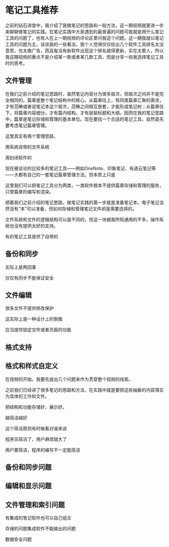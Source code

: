 # 笔记工具推荐

之前的钻石讲堂中，我介绍了我做笔记的思路和一般方法，这一期视频就更进一步来聊聊做笔记的实践。在笔记实践中大家遇到的最普遍的问题可能就是用什么笔记工具的问题了，也有人在上一期视频的评论区里问我这个问题。这一期我就以笔记工具的问题为主，谈谈我的一些看法。我个人觉得仅仅给出几个软件工具排名太没意思，也太像广告，而且每当有新软件出现这个排名就得更新，实在太累人，所以我这期视频的重点不是介绍某一款或者某几款工具，而是分享一些我选择笔记工具时的思考。

## 文件管理

在我们之前介绍的笔记思路时，虽然笔记内容分为很多层次，但层次之间并不是完全相同的。篇章是整个笔记结构中的核心。从篇章往上，有同类篇章汇聚的需求，才有范畴或者说笔记本这个层次，范畴之间相互嵌套，才能形成笔记树；从篇章往下，将篇章内容细分，才有篇内结构，才有层层标题和大纲。因而在我的笔记思路中，篇章是笔记存储和管理的基本单位。现在要找一个合适的笔记工具，自然首先要考虑笔记篇章管理。

这里其实有两个管理思路，

用系统自带的文件系统

用封闭软件的

现在被谈论的比较多的笔记工具——例如OneNote、印象笔记、有道云笔记等——大都有自己的一套笔记篇章管理方法。但本质上只是

这里我们可以把笔记工具分为两类，一类软件根本不提供篇章存储和管理的服务，只管篇章的编写和渲染。

顺着我们之前介绍的笔记思路，做笔记实践的第一步就是准备笔记本。电子笔记当然没有“本”可以准备，但如何存储和管理笔记文件却是需要选择的。

文件系统和文件的逻辑结构可以是不同的，但这一块据我所知通用的不多，操作系统也没有提供太好的支持。

有的笔记工具提供了自带的

## 备份和同步

实际上是两回事

仅仅有同步不能保证安全

## 文件编辑

很多文件不提供修改保护

这实际上是一种设计上的倒推

应当提供锁定文件或者页面的功能

## 格式支持

## 格式和样式自定义





在视频的开始，我要先提出几个问题来作为贯穿整个视频的线索。

之前我们已经讲了很多笔记的思路和方法，在实践中就是要把这些抽象的内容落实为具体的工作和文件。

把结构和功能存储好，展示好。

越简洁越好

这个简洁原则有时候看对谁来说

程序员简洁了，用户麻烦就大了

用户要简洁，程序的编写不一定能简洁

## 备份和同步问题

## 编辑和显示问题

 ## 文件管理和索引问题

有集成的笔记软件也可以自己组合

存储的问题集成软件不能输出的问题

数据安全问题